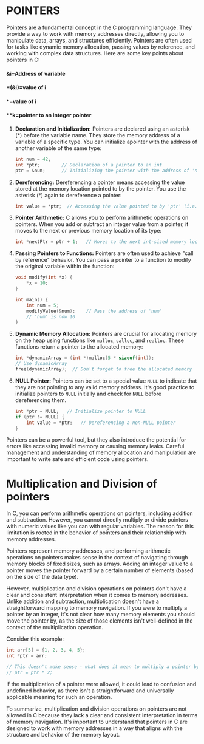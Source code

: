 # POINTERS
Pointers are a fundamental concept in the C programming language. They provide a way to work with memory addresses directly, allowing you to manipulate data, arrays, and structures efficiently. Pointers are often used for tasks like dynamic memory allocation, passing values by reference, and working with complex data structures. Here are some key points about pointers in C:

#### &i=Address of variable
#### *(&i)=value of i
#### *=value of i
#### **k=pointer to an integer pointer

1. **Declaration and Initialization:**
   Pointers are declared using an asterisk (*) before the variable name. They store the memory address of a variable of a 
   specific type. You can initialize apointer with the address of another variable of the same type:
   
   ```c
   int num = 42;
   int *ptr;        // Declaration of a pointer to an int
   ptr = &num;      // Initializing the pointer with the address of 'num'
   ```

3. **Dereferencing:**
   Dereferencing a pointer means accessing the value stored at the memory location pointed to by the pointer. You use the 
   asterisk (*) again to dereference a pointer:
   
   ```c
   int value = *ptr;  // Accessing the value pointed to by 'ptr' (i.e., 'num')
   ```

4. **Pointer Arithmetic:**
   C allows you to perform arithmetic operations on pointers. When you add or subtract an integer value from a pointer, it 
   moves to the next or previous memory location of its type:
   
   ```c
   int *nextPtr = ptr + 1;   // Moves to the next int-sized memory location
   ```

5. **Passing Pointers to Functions:**
   Pointers are often used to achieve "call by reference" behavior. You can pass a pointer to a function to modify the 
   original variable within the function:
   
   ```c
   void modify(int *x) {
       *x = 10;
   }
   
   int main() {
       int num = 5;
       modifyValue(&num);    // Pass the address of 'num'
       // 'num' is now 10
   }
   ```

6. **Dynamic Memory Allocation:**
   Pointers are crucial for allocating memory on the heap using functions like `malloc`, `calloc`, and `realloc`. These 
   functions return a pointer to the allocated memory:
   
   ```c
   int *dynamicArray = (int *)malloc(5 * sizeof(int));
   // Use dynamicArray
   free(dynamicArray);  // Don't forget to free the allocated memory
   ```

7. **NULL Pointer:**
   Pointers can be set to a special value `NULL` to indicate that they are not pointing to any valid memory address. It's 
   good practice to initialize pointers to `NULL` initially and check for `NULL` before dereferencing them.

   ```c
   int *ptr = NULL;   // Initialize pointer to NULL
   if (ptr != NULL) {
       int value = *ptr;   // Dereferencing a non-NULL pointer
   }
   ```

Pointers can be a powerful tool, but they also introduce the potential for errors like accessing invalid memory or causing memory leaks. Careful management and understanding of memory allocation and manipulation are important 
to write safe and efficient code using pointers.

# Multiplication and Division of pointers
In C, you can perform arithmetic operations on pointers, including addition and subtraction. However, you cannot directly multiply or divide pointers with numeric values like you can with regular variables. The reason for this limitation is rooted in the behavior of pointers and their relationship with memory addresses.

Pointers represent memory addresses, and performing arithmetic operations on pointers makes sense in the context of navigating through memory blocks of fixed sizes, such as arrays. Adding an integer value to a pointer moves the pointer forward by a certain number of elements (based on the size of the data type).

However, multiplication and division operations on pointers don't have a clear and consistent interpretation when it comes to memory addresses. Unlike addition and subtraction, multiplication doesn't have a straightforward mapping to memory navigation. If you were to multiply a pointer by an integer, 
it's not clear how many memory elements you should move the pointer by, as the size of those elements isn't well-defined in the context of the multiplication operation.

Consider this example:

```c
int arr[5] = {1, 2, 3, 4, 5};
int *ptr = arr;

// This doesn't make sense - what does it mean to multiply a pointer by 2?
// ptr = ptr * 2;
```

If the multiplication of a pointer were allowed, it could lead to confusion and undefined behavior, as there isn't a straightforward and universally applicable meaning 
for such an operation.

To summarize, multiplication and division operations on pointers are not allowed in C because they lack a clear and consistent interpretation in terms of memory navigation. 
It's important to understand that pointers in C are designed to work with memory addresses in a way that aligns with the structure and behavior of the memory layout.
